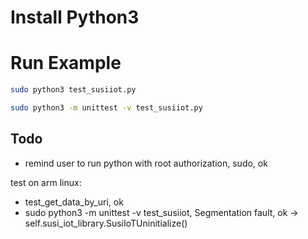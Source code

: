 
# Install Python3

# Run Example
```sh
sudo python3 test_susiiot.py
```
```sh
sudo python3 -m unittest -v test_susiiot.py
```

## Todo
* remind user to run python with root authorization, sudo, ok

test on arm linux:
* test_get_data_by_uri, ok
* sudo python3 -m unittest -v test_susiiot, Segmentation fault, ok
-> self.susi_iot_library.SusiIoTUninitialize()